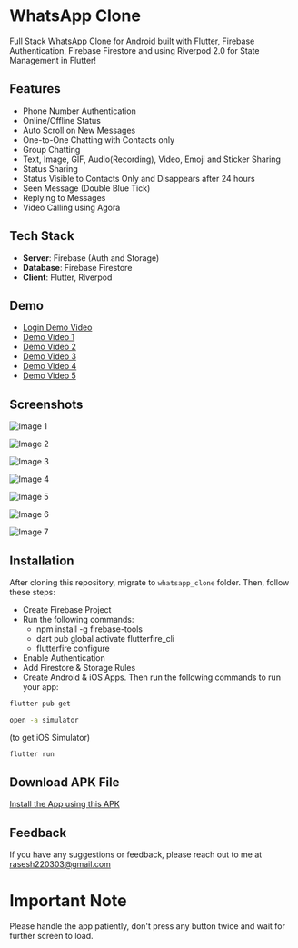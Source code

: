 # WhatsApp Clone

Full Stack WhatsApp Clone for Android built with Flutter, Firebase Authentication, Firebase Firestore and using Riverpod 2.0 for State Management in Flutter!

## Features

- Phone Number Authentication
- Online/Offline Status
- Auto Scroll on New Messages
- One-to-One Chatting with Contacts only
- Group Chatting
- Text, Image, GIF, Audio(Recording), Video, Emoji and Sticker Sharing
- Status Sharing
- Status Visible to Contacts Only and Disappears after 24 hours
- Seen Message (Double Blue Tick)
- Replying to Messages
- Video Calling using Agora

## Tech Stack

- **Server**: Firebase (Auth and Storage)
- **Database**: Firebase Firestore
- **Client**: Flutter, Riverpod

## Demo

- [Login Demo Video](https://drive.google.com/file/d/1ObAngJGvobq9d1fI9Dx98j569j35mSO_/view?usp=sharing)
- [Demo Video 1](https://drive.google.com/file/d/1zXm9dVLoETdLvvZ__ZBEInt7S6oypNft/view?usp=sharing)
- [Demo Video 2](https://drive.google.com/file/d/1zQ3yRuaP05kdB9tH94Hor7-cYZ9yegiU/view?usp=sharing)
- [Demo Video 3](https://drive.google.com/file/d/1zBp8cRdPMTJIsV7oRPkUdWUF5aI1S9F8/view?usp=sharing)
- [Demo Video 4](https://drive.google.com/file/d/1z-rMyjLXO1jyythNLCCvGvf4TBu6hpsw/view?usp=sharing)
- [Demo Video 5](https://drive.google.com/file/d/1ze5gHEQZ6EHUkP72tT1W75wQdhx5Cs00/view?usp=sharing)

## Screenshots

![Image 1](https://drive.google.com/uc?export=view&id=1CtcswRMd98sXfqPH9DSU2ewVIXwoOGsq)

![Image 2](https://drive.google.com/uc?export=view&id=1Qu3r7LBjWcr69__xaJvbH62C0kb3Q84l)

![Image 3](https://drive.google.com/uc?export=view&id=1IQwfNAJRX9djx9dUykuq4wijs_VkNep1)

![Image 4](https://drive.google.com/uc?export=view&id=1gzcpApZqSNlF1_okVmsEYm_tHxzC_3Cx)

![Image 5](https://drive.google.com/uc?export=view&id=17VgYtWGKotrMd-70nhKkN0sAIVzXL2ti)

![Image 6](https://drive.google.com/uc?export=view&id=1ZBx6M_rZz76I0x0eh5LK0PtMYcNmd_9t)

![Image 7](https://drive.google.com/uc?export=view&id=1KvN24xl0SDVk7IFOO5zFIbFN2FjMW2Y9)

## Installation
After cloning this repository, migrate to ```whatsapp_clone``` folder. Then, follow these steps:
- Create Firebase Project
- Run the following commands:
  - npm install -g firebase-tools
  - dart pub global activate flutterfire_cli
  - flutterfire configure
- Enable Authentication
- Add Firestore & Storage Rules
- Create Android & iOS Apps.
Then run the following commands to run your app:
```bash
flutter pub get
```
```bash
open -a simulator
``` 
(to get iOS Simulator)

```bash
flutter run
```

## Download APK File

[Install the App using this APK](https://drive.google.com/file/d/1KNp6lC9iWPkSJhQw7wZ4cMF0gp_ei3Ga/view?usp=sharing)

## Feedback

If you have any suggestions or feedback, please reach out to me at rasesh220303@gmail.com

# Important Note

Please handle the app patiently, don't press any button twice and wait for further screen to load.
